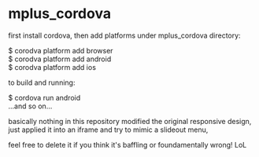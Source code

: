 # mplus_cordova

first install cordova, then add platforms under mplus_cordova directory:   

$ corodva platform add browser   
$ corodva platform add android   
$ corodva platform add ios   

to build and running:   

$ cordova run android   
...and so on...   


basically nothing in this repository modified the original responsive design, just applied it into an iframe and try to mimic a slideout menu,

feel free to delete it if you think it's baffling or foundamentally wrong!  LoL
